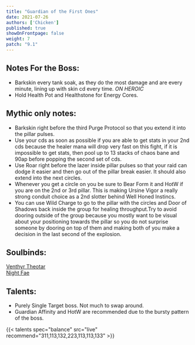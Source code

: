 ```yaml
---
title: "Guardian of the First Ones"
date: 2021-07-26
authors: ['Chicken']
published: true
showOnFrontpage: false
weight: 7
patch: "9.1"
---
```



## Notes For the Boss:
- Barkskin every tank soak, as they do the most damage and are every minute, lining up with skin cd every time. *ON HEROIC*
- Hold Health Pot and Healthstone for Energy Cores.

## Mythic only notes:
- Barkskin right before the third Purge Protocol so that you extend it into the pillar pulses.
- Use your cds as soon as possible if you are able to get stats in your 2nd cds because the healer mana will drop very fast on this fight, if it is impossible to get stats, then pool up to 13 stacks of chaos bane and 90ap before popping the second set of cds.
- Use Roar right before the lazer inside pillar pulses so that your raid can dodge it easier and then go out of the pillar break easier. It should also extend into the next circles.
- Whenever you get a circle on you be sure to Bear Form it and HotW if you are on the 2nd or 3rd pillar. This is making Ursine Vigor a really strong conduit choice as a 2nd slotter behind Well Honed Instincs.
- You can use Wild Charge to go to the pillar with the circles and Door of Shadows back inside the group for healing throughput.Try to avoid dooring outside of the group because you mostly want to be visual about your positioning towards the pillar so you do not surprise someone by dooring on top of them and making both of you make a decision in the last second of the explosion.

## Soulbinds:
[Venthyr Theotar](https://ptr.wowhead.com/soulbind-calc/venthyr/theotar-the-mad-duke/druid/AwCWb74CBTUgCBU1yggSBTWHCCUy4ggjBTJJCBV2AAg1MjwI)
<br>[Night Fae](https://ptr.wowhead.com/soulbind-calc/night-fae/niya/druid/AwCW5b4CBTXKCCU1IAgTBTXGCBUy5AglMuIIIhUySQglMjwI)

## Talents:

- Purely Single Target boss. Not much to swap around. 
- Guardian Affinity and HotW are recommended due to the bursty pattern of the boss.



{{< talents spec="balance" src="live" recommend="311,113,132,223,113,113,133" >}}


